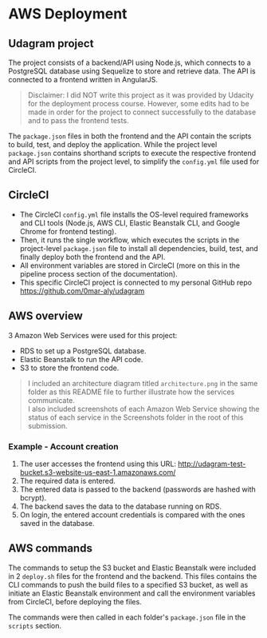 # AWS Deployment

## Udagram project

The project consists of a backend/API using Node.js, which connects to a PostgreSQL database using Sequelize to store and retrieve data. The API is connected to a frontend written in AngularJS.

> Disclaimer: I did NOT write this project as it was provided by Udacity for the deployment process course. However, some edits had to be made in order for the project to connect successfully to the database and to pass the frontend tests.

The `package.json` files in both the frontend and the API contain the scripts to build, test, and deploy the application. While the project level `package.json` contains shorthand scripts to execute the respective frontend and API scripts from the project level, to simplify the `config.yml` file used for CircleCI.

## CircleCI

- The CircleCI `config.yml` file installs the OS-level required frameworks and CLI tools (Node.js, AWS CLI, Elastic Beanstalk CLI, and Google Chrome for frontend testing).
- Then, it runs the single workflow, which executes the scripts in the project-level `package.json` file to install all dependencies, build, test, and finally deploy both the frontend and the API.
- All environment variables are stored in CircleCI (more on this in the pipeline process section of the documentation).
- This specific CircleCI project is connected to my personal GitHub repo https://github.com/0mar-aly/udagram

## AWS overview

3 Amazon Web Services were used for this project:

- RDS to set up a PostgreSQL database.
- Elastic Beanstalk to run the API code.
- S3 to store the frontend code.

> I included an architecture diagram titled `architecture.png` in the same folder as this README file to further illustrate how the services communicate.  
> I also included screenshots of each Amazon Web Service showing the status of each service in the Screenshots folder in the root of this submission.

### Example - Account creation

1. The user accesses the frontend using this URL: http://udagram-test-bucket.s3-website-us-east-1.amazonaws.com/
2. The required data is entered.
3. The entered data is passed to the backend (passwords are hashed with bcrypt).
4. The backend saves the data to the database running on RDS.
5. On login, the entered account credentials is compared with the ones saved in the database.

## AWS commands

The commands to setup the S3 bucket and Elastic Beanstalk were included in 2 `deploy.sh` files for the frontend and the backend. This files contains the CLI commands to push the build files to a specified S3 bucket, as well as initiate an Elastic Beanstalk environment and call the environment variables from CircleCI, before deploying the files.

The commands were then called in each folder's `package.json` file in the `scripts` section.
